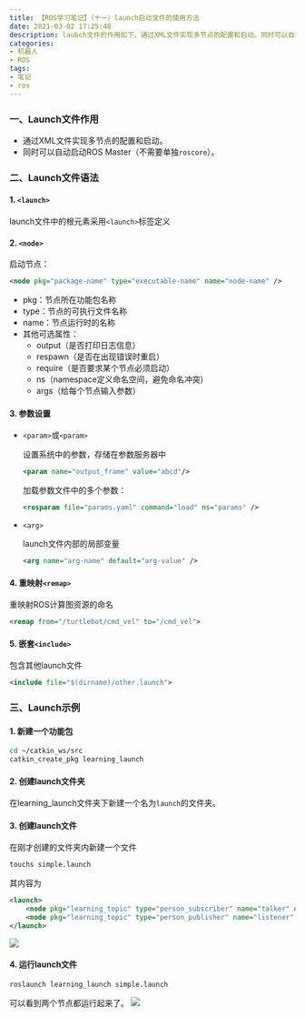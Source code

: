 ```yaml
---
title: 【ROS学习笔记】（十一）launch启动文件的使用方法
date: 2021-03-02 17:25:48
description: laubch文件的作用如下，通过XML文件实现多节点的配置和启动。同时可以自动启动ROS Master（不需要单独roscore）。
categories:
- 机器人
- ROS
tags:
- 笔记
- ros
---
```




### 一、Launch文件作用

* 通过XML文件实现多节点的配置和启动。
* 同时可以自动启动ROS Master（不需要单独`roscore`）。

### 二、Launch文件语法

#### 1. `<launch>`

launch文件中的根元素采用`<launch>`标签定义

#### 2. `<node>`

启动节点：
```xml
<node pkg="package-name" type="executable-name" name="node-name" />
```
* pkg：节点所在功能包名称
* type：节点的可执行文件名称
* name：节点运行时的名称
* 其他可选属性：
  * output（是否打印日志信息）
  * respawn（是否在出现错误时重启）
  * require（是否要求某个节点必须启动）
  * ns（namespace定义命名空间，避免命名冲突）
  * args（给每个节点输入参数）

#### 3. 参数设置

* `<param>`或`<param>`

  设置系统中的参数，存储在参数服务器中

  ```xml
  <param name="output_frame" value="abcd"/>
  ```

  加载参数文件中的多个参数：

  ```xml
  <rosparam file="params.yaml" command="load" ns="params" />
  ```

* `<arg>`

  launch文件内部的局部变量

  ```xml
  <arg name="arg-name" default="arg-value" />
  ```

#### 4. 重映射`<remap>`

重映射ROS计算图资源的命名

```xml
<remap from="/turtlebot/cmd_vel" to="/cmd_vel">
```

#### 5. 嵌套`<include>`

包含其他launch文件

```xml
<include file="$(dirname)/other.launch">
```

### 三、Launch示例

#### 1. 新建一个功能包

```bash
cd ~/catkin_ws/src
catkin_create_pkg learning_launch
```

#### 2. 创建launch文件夹

在learning_launch文件夹下新建一个名为`launch`的文件夹。

#### 3. 创建launch文件

在刚才创建的文件夹内新建一个文件

```bash
touchs simple.launch
```

其内容为

```xml
<launch>
    <node pkg="learning_topic" type="person_subscriber" name="talker" output="screen" />
    <node pkg="learning_topic" type="person_publisher" name="listener" output="screen" /> 
</launch>
```
![](https://img-blog.csdnimg.cn/20210302172409787.png)

#### 4. 运行launch文件

```bash
roslaunch learning_launch simple.launch
```

可以看到两个节点都运行起来了。
![](https://img-blog.csdnimg.cn/20210302172453240.png?x-oss-process=image/watermark,type_ZmFuZ3poZW5naGVpdGk,shadow_10,text_aHR0cHM6Ly9ibG9nLmNzZG4ubmV0L3dlaXhpbl80NDU0MzQ2Mw==,size_16,color_FFFFFF,t_70)